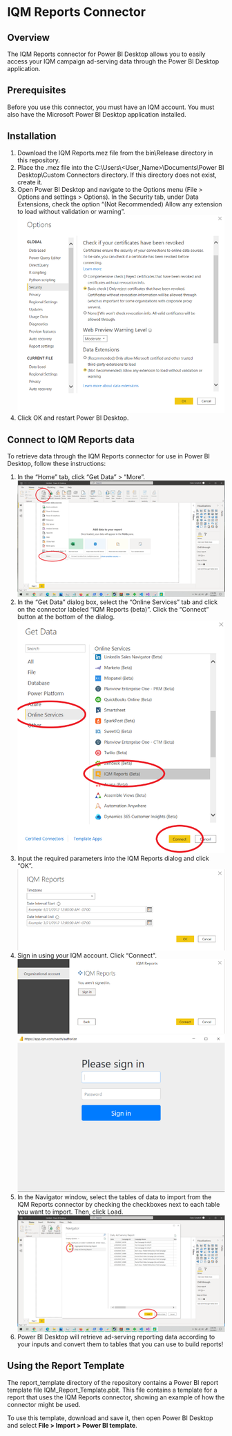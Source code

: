 # IQM Reports Connector

## Overview

The IQM Reports connector for Power BI Desktop allows you to easily access your IQM campaign ad-serving data through the Power BI Desktop application.

## Prerequisites

Before you use this connector, you must have an IQM account. You must also have the Microsoft Power BI Desktop application installed.

## Installation

1. Download the IQM Reports.mez file from the bin&#92;Release directory in this repository.
2. Place the .mez file into the C:&#92;Users&#92;&lt;User_Name&gt;&#92;Documents&#92;Power BI Desktop&#92;Custom Connectors directory. If this directory does not exist, create it.
3. Open Power BI Desktop and navigate to the Options menu (File &gt; Options and settings &gt; Options). In the Security tab, under Data Extensions, check the option &#8220;(Not Recommended) Allow any extension to load without validation or warning&#8221;.
![Options window in Power BI Desktop.](documentation_images/Options_DataExtensions_NotRecommended.png)
4. Click OK and restart Power BI Desktop.

## Connect to IQM Reports data

To retrieve data through the IQM Reports connector for use in Power BI Desktop, follow these instructions:

1. In the “Home” tab, click “Get Data” > “More”. 
![Under Home, click Get Data &gt; More](documentation_images/GetData_More.png)
2. In the “Get Data” dialog box, select the “Online Services” tab and click on the connector labeled “IQM Reports (beta)”. Click the “Connect” button at the bottom of the dialog.
![Get Data window with IQM Reports connector selected.](documentation_images/GetData_IQMReports_Connect.png)
3. Input the required parameters into the IQM Reports dialog and click “OK”.
![Required parameters: Timezone, Date Interval Start, Date Interval End.](documentation_images/RequiredParameters.png)
4. Sign in using your IQM account. Click “Connect".
![Sign into your IQM account.](documentation_images/SignIn.png)
![Sign into your IQM account.](documentation_images/SignInPopup.png)
5. In the Navigator window, select the tables of data to import from the IQM Reports connector by checking the checkboxes next to each table you want to import. Then, click Load.
![Import tables of data from IQM Reports connector.](documentation_images/Navigator_LoadData_Full.png)
6. Power BI Desktop will retrieve ad-serving reporting data according to your inputs and convert them to tables that you can use to build reports!

## Using the Report Template

The report_template directory of the repository contains a Power BI report template file IQM_Report_Template.pbit. This file contains a template for a report that uses the IQM Reports connector, showing an example of how the connector might be used.

To use this template, download and save it, then open Power BI Desktop and select **File > Import > Power BI template**.

